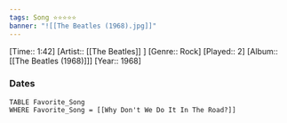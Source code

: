 ```yaml
---
tags: Song ⭐⭐⭐⭐⭐ 
banner: "![[The Beatles (1968).jpg]]"
---
```

[Time:: 1:42]
[Artist:: [[The Beatles]] ]
[Genre:: Rock]
[Played:: 2]
[Album:: [[The Beatles (1968)]]]
[Year:: 1968]
### Dates
````dataview
TABLE Favorite_Song
WHERE Favorite_Song = [[Why Don't We Do It In The Road?]]
````